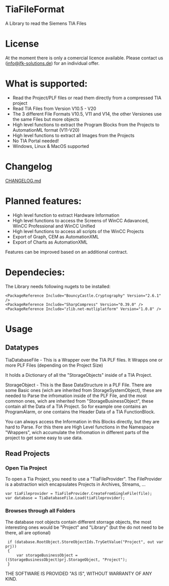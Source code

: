 # TiaFileFormat
A Library to read the Siemens TIA Files

# License
At the moment there is only a comercial licence available. Please contact us (info@jfk-solutions.de) for an individual offer.

# What is supported:
 * Read the Project/PLF files or read them directly from a compressed TIA project
 * Read TIA Files from Version V10.5 - V20
 * The 3 different File Formats V10.5, V11 and V14, the other Versiones use the same Files but more objects
 * High level functions to extract the Program Blocks from the Projects to AutomationML format (V11-V20)
 * High level functions to extract all Images from the Projects
 * No TIA Portal needed!
 * Windows, Linux & MacOS supported

# Changelog
[CHANGELOG.md](/CHANGELOG.md)

# Planned features:
 * High level function to extract Hardware Information
 * High level functions to access the Screens of WinCC Adavanced, WinCC Professional and WinCC Unified
 * High level functions to access all scripts of the WinCC Projects
 * Export of Graph, CEM as AutomationXML
 * Export of Charts as AutomationXML

Features can be improved based on an additional contract.

# Dependecies:

The Library needs following nugets to be installed:

    <PackageReference Include="BouncyCastle.Cryptography" Version="2.6.1" />
    <PackageReference Include="SharpCompress" Version="0.39.0" />
    <PackageReference Include="zlib.net-mutliplatform" Version="1.0.8" />

# Usage

## Datatypes

TiaDatabaseFile - This is a Wrapper over the TIA PLF files. It Wrapps one or more PLF Files (depending on the Project Size)

It holds a Dictionary of all the "StorageObjects" inside of a TIA Project.

StorageObject - This is the Base DataStructure in a PLF File. There are some Basic ones (wich are inherited from StorageSystemObject), these are needed to Parse the infromation inside of the PLF File, and the most common ones, wich are inherited from "StorageBusinessObject", these contain all the Data of a TIA Project. So for example one contains an ProgramAlarm, or one contains the Header Data of a TIA FunctionBlock.

You can always access the Information in this Blocks directly, but they are hard to Parse. For this there are High Level functions in the Namespace "Wrappers", wich accumulate the Infromation in different parts of the project to get some easy to use data.

## Read Projects

### Open Tia Project

To open a Tia Project, you need to use a "TiaFileProvider". The FileProvider is a abstraction wich encapsulates Projects in
Archives, Streams, ...

    var tiaFileprovider = TiaFileProvider.CreateFromSingleFile(file);
    var database = TiaDatabaseFile.Load(tiaFileprovider);

### Browses through all Folders

The database root objects contain different storrage objects, the most interesting ones would be "Project" and "Library" (but the do not need to be there, all are optional)

     if (database.RootObject.StoreObjectIds.TryGetValue("Project", out var prj))
     {
         var storageBusinessObject = ((StorageBusinessObject)prj.StorageObject, "Project");
     }

THE SOFTWARE IS PROVIDED "AS IS", WITHOUT WARRANTY OF ANY KIND.

